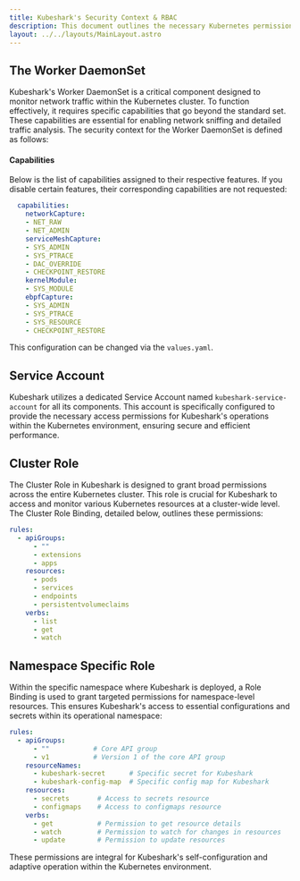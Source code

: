 ```yaml
---
title: Kubeshark's Security Context & RBAC
description: This document outlines the necessary Kubernetes permissions for the efficient operation of Kubeshark, a network monitoring tool.
layout: ../../layouts/MainLayout.astro
---
```


## The Worker DaemonSet

Kubeshark's Worker DaemonSet is a critical component designed to monitor network traffic within the Kubernetes cluster. To function effectively, it requires specific capabilities that go beyond the standard set. These capabilities are essential for enabling network sniffing and detailed traffic analysis. The security context for the Worker DaemonSet is defined as follows:

#### Capabilities

Below is the list of capabilities assigned to their respective features. If you disable certain features, their corresponding capabilities are not requested:
```yaml
  capabilities:
    networkCapture:
    - NET_RAW
    - NET_ADMIN
    serviceMeshCapture:
    - SYS_ADMIN
    - SYS_PTRACE
    - DAC_OVERRIDE
    - CHECKPOINT_RESTORE
    kernelModule:
    - SYS_MODULE
    ebpfCapture:
    - SYS_ADMIN
    - SYS_PTRACE
    - SYS_RESOURCE
    - CHECKPOINT_RESTORE
```
This configuration can be changed via the `values.yaml`.

## Service Account

Kubeshark utilizes a dedicated Service Account named `kubeshark-service-account` for all its components. This account is specifically configured to provide the necessary access permissions for Kubeshark's operations within the Kubernetes environment, ensuring secure and efficient performance.

## Cluster Role

The Cluster Role in Kubeshark is designed to grant broad permissions across the entire Kubernetes cluster. This role is crucial for Kubeshark to access and monitor various Kubernetes resources at a cluster-wide level. The Cluster Role Binding, detailed below, outlines these permissions:

```yaml
rules:
  - apiGroups:
      - ""
      - extensions
      - apps
    resources:
      - pods
      - services
      - endpoints
      - persistentvolumeclaims
    verbs:
      - list
      - get
      - watch
```

## Namespace Specific Role

Within the specific namespace where Kubeshark is deployed, a Role Binding is used to grant targeted permissions for namespace-level resources. This ensures Kubeshark's access to essential configurations and secrets within its operational namespace:

```yaml
rules:
  - apiGroups:
      - ""           # Core API group
      - v1           # Version 1 of the core API group
    resourceNames:
      - kubeshark-secret      # Specific secret for Kubeshark
      - kubeshark-config-map  # Specific config map for Kubeshark
    resources:
      - secrets       # Access to secrets resource
      - configmaps    # Access to configmaps resource
    verbs:
      - get           # Permission to get resource details
      - watch         # Permission to watch for changes in resources
      - update        # Permission to update resources
```

These permissions are integral for Kubeshark's self-configuration and adaptive operation within the Kubernetes environment.